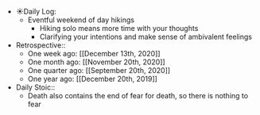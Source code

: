 - ☀️Daily Log:
    - Eventful weekend of day hikings
        - Hiking solo means more time with your thoughts
        - Clarifying your intentions and make sense of ambivalent feelings
- Retrospective::
    - One week ago: [[December 13th, 2020]]
    - One month ago: [[November 20th, 2020]]
    - One quarter ago: [[September 20th, 2020]]
    - One year ago: [[December 20th, 2019]]
- Daily Stoic::
    - Death also contains the end of fear for death, so there is nothing to fear
